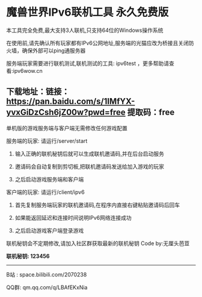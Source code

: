#  魔兽世界IPv6联机工具 永久免费版

本工具完全免费,最大支持3人联机,只支持64位的Windows操作系统

在使用前,请先确认所有玩家都有IPv6公网地址,服务端的光猫应改为桥接且关闭防火墙，确保外部可以ping通服务器

服务端玩家需要进行联机测试,联机测试的工具: ipv6test  ，更多帮助请查看:ipv6wow.cn

下载地址：链接：https://pan.baidu.com/s/1IMfYX-yvxGiDzCsh6jZ00w?pwd=free 
提取码：free
-------------------------------------------------------------------------------------------------

单机版的游戏服务端与客户端无需修改任何游戏配置

服务端的玩家: 请运行/server/start
  1. 输入正确的联机秘钥后就可以生成联机邀请码,并在后台启动服务
  
  2. 邀请码会自动复制到剪切板,把联机邀请码发送给加入游戏的玩家
  
  3. 之后启动游戏服务端和客户端

客户端的玩家: 请运行/client/ipv6

  1. 首先复制服务端玩家的联机邀请码,在程序内直接右键粘贴邀请码后回车
  
  2. 如果能返回延迟和连接时间说明IPv6网络连接成功
  
  3. 之后启动游戏客户端登录游戏

联机秘钥会不定期修改,请加入社区群获取最新的联机秘钥  Code by:无厘头芭荳

**联机秘钥: 123456**

------------------------------------------------------------------------------------

B站 : space.bilibili.com/2070238

QQ群: qm.qq.com/q/LBAfEKxNia
